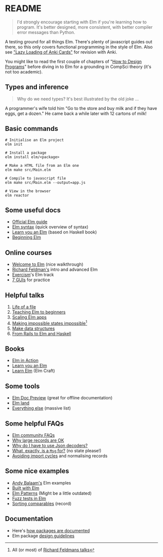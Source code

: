 # README

> I'd strongly encourage starting with Elm if you're learning how to program.
> It's better designed, more consistent, with better compiler error messages than Python.

A testing ground for all things Elm. There's plenty of javascript guides out there, so this only covers functional programming in the style of Elm. Also see ["Lazy Loading of Anki Cards"](https://github.com/badlydrawnrob/anki/issues/91) for revision with Anki.

You might like to read the first couple of chapters of "[How to Design Programs](https://htdp.org/)" before diving in to Elm for a grounding in CompSci theory (it's not too academic).


## Types and inference

> Why do we need types? It's best illustrated by the old joke ...

A programmer's wife told him "Go to the store and buy milk and if they have eggs, get a dozen." He came back a while later with 12 cartons of milk!


## Basic commands

```terminal
# Initialise an Elm project
elm init

# Install a package
elm install elm/<package>

# Make a HTML file from an Elm one
elm make src/Main.elm

# Compile to javascript file
elm make src/Main.elm --output=app.js

# View in the browser
elm reactor
```

## Some useful docs

- [Official Elm guide](https://guide.elm-lang.org/)
- [Elm syntax](https://elm-lang.org/docs/syntax) (quick overview of syntax)
- [Learn you an Elm](https://learnyouanelm.github.io/) (based on Haskell book)
- [Beginning Elm](https://elmprogramming.com/)

## Online courses

- [Welcome to Elm](https://www.youtube.com/playlist?list=PLuGpJqnV9DXq_ItwwUoJOGk_uCr72Yvzb) (nice walkthrough)
- [Richard Feldman's](https://frontendmasters.com/teachers/richard-feldman/) intro and advanced Elm
- [Exercism](https://exercism.org/tracks/elm)'s Elm track
- [7 GUIs](https://eugenkiss.github.io/7guis/tasks/) for practice

## Helpful talks

1. [Life of a file](https://www.youtube.com/watch?v=XpDsk374LDE)
2. [Teaching Elm to beginners](https://www.youtube.com/watch?v=G-GhUxeYc1U)
3. [Scaling Elm apps](https://www.youtube.com/watch?v=DoA4Txr4GUs)
4. [Making impossible states impossible](https://www.youtube.com/watch?v=IcgmSRJHu_8)[^1]
5. [Make data structures](https://www.youtube.com/watch?v=x1FU3e0sT1I)
6. [From Rails to Elm and Haskell](https://www.youtube.com/watch?v=5CYeZ2kEiOI&list=PLfc1FQC2AVoO5pibnlTz2Qj-UJ1DQXuSo)

## Books

- [Elm in Action](https://www.manning.com/books/elm-in-action)
- [Learn you an Elm](https://learnyouanelm.github.io)
- [Learn Elm](https://elmcraft.org/learn/) (Elm Craft)

## Some tools

- [Elm Doc Preview](https://github.com/dmy/elm-doc-preview) (great for offline documentation)
- [Elm land](https://elm.land)
- [Everything else](https://github.com/sporto/awesome-elm) (massive list)

## Some helpful FAQs

- [Elm community FAQs](https://faq.elm-community.org)
- [Why large records are OK](https://elm-lang.org/docs/records#large-records)
- [Why do I have to use Json decoders?](https://gist.github.com/evancz/1c5f2cf34939336ecb79b97bb89d9da6)
- [What, exactly, is a `Msg` for?](https://discourse.elm-lang.org/t/message-types-carrying-new-state/2177/5) (no state please!)
- [Avoiding import cycles](https://tinyurl.com/import-cycles-normalisation) and normalising records

## Some nice examples

- [Andy Balaam's](https://www.artificialworlds.net/blog/category/elm/) Elm examples
- [Built with Elm](https://www.builtwithelm.co)
- [Elm Patterns](https://sporto.github.io/elm-patterns/index.html) (Might be a little outdated)
- [Fuzz tests in Elm](https://freecontent.manning.com/writing-fuzz-tests-in-elm/)
- [Sorting comparables](https://stacktracehq.com/blog/comparing-and-sorting-in-elm/) (record)

## Documentation

- Here's [how packages are documented](https://package.elm-lang.org/help/documentation-format)
- Elm package [design guidelines](https://package.elm-lang.org/help/design-guidelines)


[^1]: All (or most) of [Richard Feldmans talks](https://www.youtube.com/playlist?list=PL1u6QhVvC9FX1EZeIfIbG2VgVHWEyFofw)
